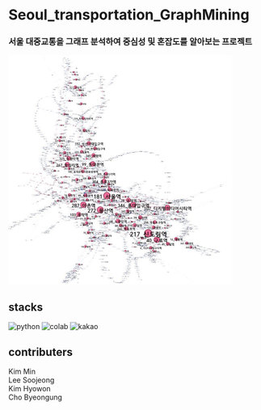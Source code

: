 # Seoul_transportation_GraphMining
### 서울 대중교통을 그래프 분석하여 중심성 및 혼잡도를 알아보는 프로젝트 

![대체 텍스트](./image/캡처.PNG)

## stacks
![python](https://img.shields.io/badge/Python-3776AB?style=for-the-badge&logo=python&logoColor=white)
![colab](https://img.shields.io/badge/GoogleColab-F9AB00?style=for-the-badge&logo=GoogleColab&logoColor=white)
![kakao](https://img.shields.io/badge/KaKaoapi-FFCD00?style=for-the-badge&logo=KaKao&logoColor=white)


## contributers
Kim Min  
Lee Soojeong  
Kim Hyowon  
Cho Byeongung
